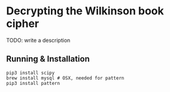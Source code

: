 # Decrypting the Wilkinson book cipher

TODO: write a description


## Running & Installation

<!-- TODO: create requirements.txt-->

    pip3 install scipy
    brew install mysql # OSX, needed for pattern
    pip3 install pattern